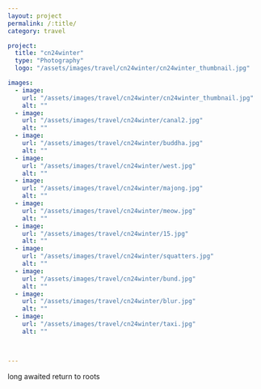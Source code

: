 ```yaml
---
layout: project
permalink: /:title/
category: travel

project:
  title: "cn24winter"
  type: "Photography"
  logo: "/assets/images/travel/cn24winter/cn24winter_thumbnail.jpg"

images:
  - image:
    url: "/assets/images/travel/cn24winter/cn24winter_thumbnail.jpg"
    alt: ""
  - image:
    url: "/assets/images/travel/cn24winter/canal2.jpg"
    alt: ""
  - image:
    url: "/assets/images/travel/cn24winter/buddha.jpg"
    alt: ""
  - image:
    url: "/assets/images/travel/cn24winter/west.jpg"
    alt: ""
  - image:
    url: "/assets/images/travel/cn24winter/majong.jpg"
    alt: ""
  - image:
    url: "/assets/images/travel/cn24winter/meow.jpg"
    alt: ""
  - image:
    url: "/assets/images/travel/cn24winter/15.jpg"
    alt: ""
  - image:
    url: "/assets/images/travel/cn24winter/squatters.jpg"
    alt: ""
  - image:
    url: "/assets/images/travel/cn24winter/bund.jpg"
    alt: ""
  - image:
    url: "/assets/images/travel/cn24winter/blur.jpg"
    alt: ""
  - image:
    url: "/assets/images/travel/cn24winter/taxi.jpg"
    alt: ""

  

---
```

<p>long awaited return to roots</p>